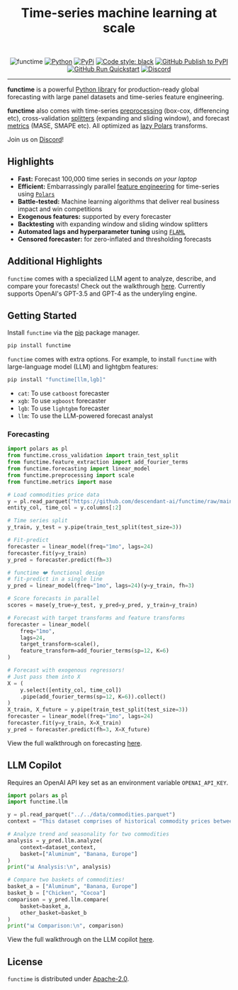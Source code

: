 <div align="center">
    <h1>Time-series machine learning at scale</h1>
<br />

![functime](https://github.com/descendant-ai/functime/raw/main/docs/img/banner_dark_bg.png)
[![Python](https://img.shields.io/pypi/pyversions/functime)](https://pypi.org/project/functime/)
[![PyPi](https://img.shields.io/pypi/v/functime?color=blue)](https://pypi.org/project/functime/)
[![Code style: black](https://img.shields.io/badge/code%20style-black-000000.svg)](https://github.com/psf/black)
[![GitHub Publish to PyPI](https://github.com/descendant-ai/functime/actions/workflows/publish.yml/badge.svg)](https://github.com/descendant-ai/functime/actions/workflows/publish.yml)
[![GitHub Run Quickstart](https://github.com/descendant-ai/functime/actions/workflows/quickstart.yml/badge.svg)](https://github.com/descendant-ai/functime/actions/workflows/quickstart.yml)
[![Discord](https://img.shields.io/discord/1145819725276917782)](https://discord.gg/PFJpFqbu4)

</div>

---
**functime** is a powerful [Python library](https://pypi.org/project/functime/) for production-ready global forecasting with large panel datasets and time-series feature engineering.

**functime** also comes with time-series [preprocessing](https://docs.functime.ai/ref/preprocessing/) (box-cox, differencing etc), cross-validation [splitters](https://docs.functime.ai/ref/cross-validation/) (expanding and sliding window), and forecast [metrics](https://docs.functime.ai/ref/metrics/) (MASE, SMAPE etc). All optimized as [lazy Polars](https://pola-rs.github.io/polars-book/user-guide/lazy/using/) transforms.

Join us on [Discord](https://discord.gg/PFJpFqbu4)!

## Highlights
- **Fast:** Forecast 100,000 time series in seconds *on your laptop*
- **Efficient:** Embarrassingly parallel [feature engineering](https://docs.functime.ai/ref/preprocessing/) for time-series using [`Polars`](https://www.pola.rs/)
- **Battle-tested:** Machine learning algorithms that deliver real business impact and win competitions
- **Exogenous features:** supported by every forecaster
- **Backtesting** with expanding window and sliding window splitters
- **Automated lags and hyperparameter tuning** using [`FLAML`](https://github.com/microsoft/FLAML)
- **Censored forecaster:** for zero-inflated and thresholding forecasts

## Additional Highlights
`functime` comes with a specialized LLM agent to analyze, describe, and compare your forecasts! Check out the walkthrough [here](https://docs.functime.ai/notebooks/llm/). Currently supports OpenAI's GPT-3.5 and GPT-4 as the underyling engine.

## Getting Started
Install `functime` via the [pip](https://pypi.org/project/functime) package manager.
```bash
pip install functime
```

`functime` comes with extra options. For example, to install `functime` with large-language model (LLM) and lightgbm features:

```bash
pip install "functime[llm,lgb]"
```

- `cat`: To use `catboost` forecaster
- `xgb`: To use `xgboost` forecaster
- `lgb`: To use `lightgbm` forecaster
- `llm`: To use the LLM-powered forecast analyst

### Forecasting

```python
import polars as pl
from functime.cross_validation import train_test_split
from functime.feature_extraction import add_fourier_terms
from functime.forecasting import linear_model
from functime.preprocessing import scale
from functime.metrics import mase

# Load commodities price data
y = pl.read_parquet("https://github.com/descendant-ai/functime/raw/main/data/commodities.parquet")
entity_col, time_col = y.columns[:2]

# Time series split
y_train, y_test = y.pipe(train_test_split(test_size=3))

# Fit-predict
forecaster = linear_model(freq="1mo", lags=24)
forecaster.fit(y=y_train)
y_pred = forecaster.predict(fh=3)

# functime ❤️ functional design
# fit-predict in a single line
y_pred = linear_model(freq="1mo", lags=24)(y=y_train, fh=3)

# Score forecasts in parallel
scores = mase(y_true=y_test, y_pred=y_pred, y_train=y_train)

# Forecast with target transforms and feature transforms
forecaster = linear_model(
    freq="1mo",
    lags=24,
    target_transform=scale(),
    feature_transform=add_fourier_terms(sp=12, K=6)
)

# Forecast with exogenous regressors!
# Just pass them into X
X = (
    y.select([entity_col, time_col])
    .pipe(add_fourier_terms(sp=12, K=6)).collect()
)
X_train, X_future = y.pipe(train_test_split(test_size=3))
forecaster = linear_model(freq="1mo", lags=24)
forecaster.fit(y=y_train, X=X_train)
y_pred = forecaster.predict(fh=3, X=X_future)
```

View the full walkthrough on forecasting [here](https://docs.functime.ai/forecasting/).

## LLM Copilot

Requires an OpenAI API key set as an environment variable `OPENAI_API_KEY`.

```python
import polars as pl
import functime.llm

y = pl.read_parquet("../../data/commodities.parquet")
context = "This dataset comprises of historical commodity prices between 1980 to 2022."

# Analyze trend and seasonality for two commodities
analysis = y_pred.llm.analyze(
    context=dataset_context,
    basket=["Aluminum", "Banana, Europe"]
)
print("📊 Analysis:\n", analysis)

# Compare two baskets of commodities!
basket_a = ["Aluminum", "Banana, Europe"]
basket_b = ["Chicken", "Cocoa"]
comparison = y_pred.llm.compare(
    basket=basket_a,
    other_basket=basket_b
)
print("📊 Comparison:\n", comparison)
```

View the full walkthrough on the LLM copilot [here](https://docs.functime.ai/notebooks/llm/).

## License
`functime` is distributed under [Apache-2.0](LICENSE).
